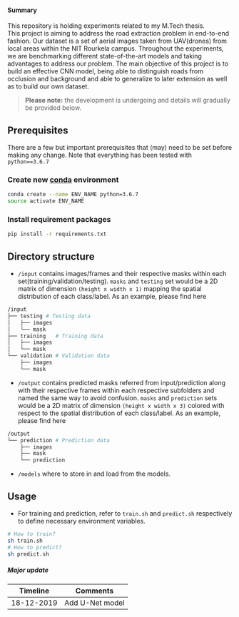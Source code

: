 #### Summary
This repository is holding experiments related to my M.Tech thesis. <br>
This project is aiming to address the road extraction problem in end-to-end fashion. Our dataset is a set of aerial images taken from UAV(drones) from local areas within the NIT Rourkela campus. Throughout the experiments, we are benchmarking different state-of-the-art models and taking advantages to address our problem. The main objective of this project is to build an effective CNN model, being able to distinguish roads from occlusion and background
and able to generalize to later extension as well as to build our own dataset. 

> **Please note:** the development is undergoing and details will gradually be provided below. 

## Prerequisites
There are a few but important prerequisites that (may) need to be set before making any change. Note that everything has been tested with `python==3.6.7` 

### Create new [conda](https://docs.conda.io/projects/conda/en/latest/user-guide/install/windows.html) environment 
```bash
conda create --name ENV_NAME python=3.6.7
source activate ENV_NAME
```
### Install requirement packages
```bash 
pip install -r requirements.txt
```

## Directory structure
* `/input` contains images/frames and their respective masks within each set(training/validation/testing). `masks` and `testing` set would be a 2D matrix of dimension `(height x width x 1)` mapping the spatial distribution of each class/label. As an example, please find here 

```bash
/input
├── testing # Testing data 
│   ├── images
│   └── mask
├── training   # Training data 
│   ├── images
│   └── mask
└── validation # Validation data
    ├── images
    └── mask
```
* `/output` contains predicted masks referred from input/prediction along with their respective frames within each respective subfolders and named the same way to avoid confusion. `masks` and `prediction` sets would be a 2D matrix of dimension `(height x width x 3)` colored with respect to the spatial distribution of each class/label. As an example, please find here
```bash
/output   
└── prediction # Prediction data 
    ├── images
    ├── mask
    └── prediction
```
* `/models` where to store in and load from the models.  


## Usage
* For training and prediction, refer to `train.sh` and `predict.sh` respectively to define necessary environment variables. 
```bash
# How to train? 
sh train.sh
# How to predict?
sh predict.sh
```

##### Major update
| Timeline | Comments |
| -------- | -------- |
| 18-12-2019 | Add U-Net model |

